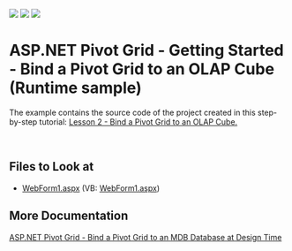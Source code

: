 <!-- default badges list -->
![](https://img.shields.io/endpoint?url=https://codecentral.devexpress.com/api/v1/VersionRange/128577004/22.1.2%2B)
[![](https://img.shields.io/badge/Open_in_DevExpress_Support_Center-FF7200?style=flat-square&logo=DevExpress&logoColor=white)](https://supportcenter.devexpress.com/ticket/details/T540972)
[![](https://img.shields.io/badge/📖_How_to_use_DevExpress_Examples-e9f6fc?style=flat-square)](https://docs.devexpress.com/GeneralInformation/403183)
<!-- default badges end -->

# ASP.NET Pivot Grid - Getting Started - Bind a Pivot Grid to an OLAP Cube (Runtime sample)


The example contains the source code of the project created in this step-by-step tutorial: <a href="https://documentation.devexpress.com/AspNet/12009/ASP-NET-WebForms-Controls/Pivot-Grid/Getting-Started/Lesson-2-Bind-a-Pivot-Grid-to-an-OLAP-Cube">Lesson 2 - Bind a Pivot Grid to an OLAP Cube.</a>

<br/>

## Files to Look at 

<!-- default file list -->
* [WebForm1.aspx](./CS/AspPivot_GettingStarted_Olap/WebForm1.aspx) (VB: [WebForm1.aspx](./VB/AspPivot_GettingStarted_Olap/WebForm1.aspx))
<!-- default file list end -->

## More Documentation 

[ASP.NET Pivot Grid - Bind a Pivot Grid to an MDB Database at Design Time](https://github.com/DevExpress-Examples/aspnet-pivot-grid-getting-started-bind-a-pivot-grid-to-an-mdb-database-runtime-sample-t540964)
